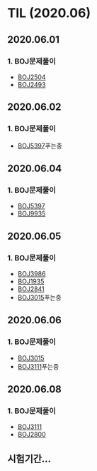 TIL (2020.06)
==========

## 2020.06.01
### 1. BOJ문제풀이
- [BOJ2504](https://www.acmicpc.net/problem/2504)
- [BOJ2493](https://www.acmicpc.net/problem/2493)

## 2020.06.02
### 1. BOJ문제풀이
- [BOJ5397](https://www.acmicpc.net/problem/5397)푸는중

## 2020.06.04
### 1. BOJ문제풀이
- [BOJ5397](https://www.acmicpc.net/problem/5397)
- [BOJ9935](https://www.acmicpc.net/problem/9935)

## 2020.06.05
### 1. BOJ문제풀이
- [BOJ3986](https://www.acmicpc.net/problem/3986)
- [BOJ1935](https://www.acmicpc.net/problem/1935)
- [BOJ2841](https://www.acmicpc.net/problem/2841)
- [BOJ3015](https://www.acmicpc.net/problem/3015)푸는중

## 2020.06.06
### 1. BOJ문제풀이
- [BOJ3015](https://www.acmicpc.net/problem/3015)
- [BOJ3111](https://www.acmicpc.net/problem/3111)푸는중

## 2020.06.08
### 1. BOJ문제풀이
- [BOJ3111](https://www.acmicpc.net/problem/3111)
- [BOJ2800](https://www.acmicpc.net/problem/2800)

## 시험기간...
